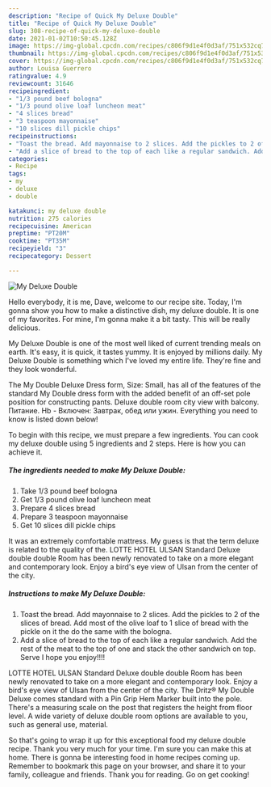 ```yaml
---
description: "Recipe of Quick My Deluxe Double"
title: "Recipe of Quick My Deluxe Double"
slug: 308-recipe-of-quick-my-deluxe-double
date: 2021-01-02T10:50:45.128Z
image: https://img-global.cpcdn.com/recipes/c806f9d1e4f0d3af/751x532cq70/my-deluxe-double-recipe-main-photo.jpg
thumbnail: https://img-global.cpcdn.com/recipes/c806f9d1e4f0d3af/751x532cq70/my-deluxe-double-recipe-main-photo.jpg
cover: https://img-global.cpcdn.com/recipes/c806f9d1e4f0d3af/751x532cq70/my-deluxe-double-recipe-main-photo.jpg
author: Louisa Guerrero
ratingvalue: 4.9
reviewcount: 31646
recipeingredient:
- "1/3 pound beef bologna"
- "1/3 pound olive loaf luncheon meat"
- "4 slices bread"
- "3 teaspoon mayonnaise"
- "10 slices dill pickle chips"
recipeinstructions:
- "Toast the bread. Add mayonnaise to 2 slices. Add the pickles to 2 of the slices of bread. Add most of the olive loaf to 1 slice of bread with the pickle on it the do the same with the bologna."
- "Add a slice of bread to the top of each like a regular sandwich. Add the rest of the meat to the top of one and stack the other sandwich on top. Serve I hope you enjoy!!!!"
categories:
- Recipe
tags:
- my
- deluxe
- double

katakunci: my deluxe double 
nutrition: 275 calories
recipecuisine: American
preptime: "PT20M"
cooktime: "PT35M"
recipeyield: "3"
recipecategory: Dessert

---
```



![My Deluxe Double](https://img-global.cpcdn.com/recipes/c806f9d1e4f0d3af/751x532cq70/my-deluxe-double-recipe-main-photo.jpg)

Hello everybody, it is me, Dave, welcome to our recipe site. Today, I'm gonna show you how to make a distinctive dish, my deluxe double. It is one of my favorites. For mine, I'm gonna make it a bit tasty. This will be really delicious.

My Deluxe Double is one of the most well liked of current trending meals on earth. It's easy, it is quick, it tastes yummy. It is enjoyed by millions daily. My Deluxe Double is something which I've loved my entire life. They're fine and they look wonderful.

The My Double Deluxe Dress form, Size: Small, has all of the features of the standard My Double dress form with the added benefit of an off-set pole position for constructing pants. Deluxe double room city view with balcony. Питание. Hb - Включен: Завтрак, обед или ужин. Everything you need to know is listed down below!


To begin with this recipe, we must prepare a few ingredients. You can cook my deluxe double using 5 ingredients and 2 steps. Here is how you can achieve it.

<!--inarticleads1-->

##### The ingredients needed to make My Deluxe Double:

1. Take 1/3 pound beef bologna
1. Get 1/3 pound olive loaf luncheon meat
1. Prepare 4 slices bread
1. Prepare 3 teaspoon mayonnaise
1. Get 10 slices dill pickle chips


It was an extremely comfortable mattress. My guess is that the term deluxe is related to the quality of the. LOTTE HOTEL ULSAN Standard Deluxe double double Room has been newly renovated to take on a more elegant and contemporary look. Enjoy a bird&#39;s eye view of Ulsan from the center of the city. 

<!--inarticleads2-->

##### Instructions to make My Deluxe Double:

1. Toast the bread. Add mayonnaise to 2 slices. Add the pickles to 2 of the slices of bread. Add most of the olive loaf to 1 slice of bread with the pickle on it the do the same with the bologna.
1. Add a slice of bread to the top of each like a regular sandwich. Add the rest of the meat to the top of one and stack the other sandwich on top. Serve I hope you enjoy!!!!


LOTTE HOTEL ULSAN Standard Deluxe double double Room has been newly renovated to take on a more elegant and contemporary look. Enjoy a bird&#39;s eye view of Ulsan from the center of the city. The Dritz® My Double Deluxe comes standard with a Pin Grip Hem Marker built into the pole. There&#39;s a measuring scale on the post that registers the height from floor level. A wide variety of deluxe double room options are available to you, such as general use, material. 

So that's going to wrap it up for this exceptional food my deluxe double recipe. Thank you very much for your time. I'm sure you can make this at home. There is gonna be interesting food in home recipes coming up. Remember to bookmark this page on your browser, and share it to your family, colleague and friends. Thank you for reading. Go on get cooking!
